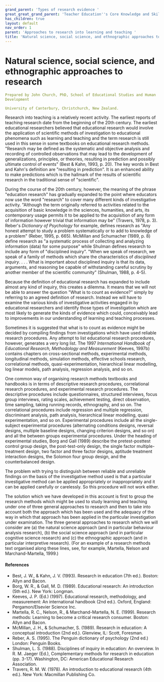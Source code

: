 ```yaml
---
grand_parent: 'Types of research evidence '
great_great_grand_parent: 'Teacher Education''s Core Knowledge and Skills.'
has_children: true
layout: default
nav_order: 1
parent: 'Approaches to research into learning and teaching '
title: 'Natural science, social science, and ethnographic approaches to research '
---
```

# Natural science, social science, and ethnographic approaches to research


```yaml
Prepared by John Church, PhD, School of Educational Studies and Human
Development

University of Canterbury, Christchurch, New Zealand.
```


Research into teaching is a relatively recent activity. The earliest
reports of teaching research date from the beginning of the 20th
century. The earliest educational researchers believed that educational
research would involve the application of scientific methods of
investigation to educational phenomena such as learning and teaching and
the term research is still used in this sense in some textbooks on
educational research methods. "Research may be defined as the systematic
and objective analysis and recording of controlled observations that may
lead to the development of generalizations, principles, or theories,
resulting in prediction and possibly ultimate control of events" (Best &
Kahn, 1993, p. 20). The key words in Best and Kahn's definition are
"resulting in prediction". It is an enhanced ability to make predictions
which is the hallmark of the results of scientific research in the
traditional sense of "scientific".

During the course of the 20th century, however, the meaning of the
phrase "education research" has gradually expanded to the point where
educators now use the word "research" to cover many different kinds of
investigative activity. "Although the term originally referred to
activities related to the acquisition of basic knowledge in the
sciences, humanities, and arts, its contemporary usage permits it to be
applied to the acquisition of any form of information however trivial
that information may be" (Travers, 1978, p. 3). Reber\'s *Dictionary of
Psychology* for example, defines research as "Any honest attempt to
study a problem systematically or to add to knowledge of a problem"
(Reber, 1995, p. 665). McMillan and Schumacher (1989, p. 8) define
research as "a systematic process of collecting and analyzing
information (data) for some purpose" while Shulman defines research to
include any form of "disciplined inquiry". "When we speak of research,
we speak of a family of methods which share the characteristics of
*disciplined inquiry*. . . . What is important about disciplined inquiry
is that its data, arguments, and reasoning be capable of withstanding
careful scrutiny by another member of the scientific community"
(Shulman, 1988, p. 4-5).

Because the definition of educational research has expanded to include
almost any kind of inquiry, this creates a dilemma. It means that we
will not be able to answer the question "What is to count as evidence?"
simply by referring to an agreed definition of research. Instead we will
have to examine the various kinds of investigative activities engaged in
by educational researchers and identify those types of investigation
which are most likely to generate the kinds of evidence which could,
conceivably lead to improvements in our understanding of learning and
teaching processes.

Sometimes it is suggested that what is to count as evidence might be
decided by compiling findings from investigations which have used
reliable research procedures. Any attempt to list educational research
procedures, however, generates a very long list. The 1997 *International
Handbook of Educational Research, Methodology and Measurement* (Keeves,
1997b) contains chapters on cross-sectional methods, experimental
methods, longitudinal methods, simulation methods, effective schools
research, correlational methods, quasi-experimentation, hierarchical
linear modelling, log linear models, path analysis, regression analysis,
and so on.

One common way of organising research methods textbooks and handbooks is
in terms of descriptive research procedures, correlational research
procedures, and experimental research procedures. The descriptive
procedures include questionnaires, structured interviews, focus group
interviews, rating scales, achievement testing, direct observation, time
sampling, taking running records, ethnography, and so on. The
correlational procedures include regression and multiple regression,
discriminant analysis, path analysis, hierarchical linear modelling,
quasi experimentation, and so on. Experimental procedures include all
the single-subject experimental procedures (alternating conditions
designs, reversal designs, multiple baseline designs, changing criterion
designs, and so on) and all the between groups experimental procedures.
Under the heading of experimental studies, Borg and Gall (1989) describe
the pretest-posttest control group design, the post-test-only design,
the single factor multiple-treatment design, two factor and three factor
designs, aptitude treatment interaction designs, the Solomon four group
design, and the counterbalanced design.

The problem with trying to distinguish between reliable and unreliable
findings on the basis of the investigative method used is that a
particular investigative method can be applied appropriately or
inappropriately and it can be applied carefully or carelessly. So this
procedure will not work either.

The solution which we have developed in this account is first to group
the research methods which might be used to study learning and teaching
under one of three general approaches to research and then to take into
account both the approach which has been used and the adequacy of the
way in which that approach has been applied in the particular
investigation under examination. The three general approaches to
research which we will consider are (a) the natural science approach
(and in particular behaviour analysis research), (b) the social science
approach (and in particular cognitive science research) and (c) the
ethnographic approach (and in particular interpretive research). (For an
example of a research methods text organised along these lines, see, for
example, Martella, Nelson and Marchand-Martella, 1999.)


#### References

-   Best, J. W., & Kahn, J. V. (1993). Research in education (7th ed.).
    Boston: Allyn and Bacon.
-   Borg, W. R., & Gall, M. D. (1989). Educational research: An
    introduction (5th ed.). New York: Longman.
-   Keeves, J. P. (Ed.) (1997). Educational research, methodology, and
    measurement: An international handbook (2nd ed.). Oxford, England:
    Pergamon/Elsevier Science Inc.
-   Martella, R. C., Nelson, R., & Marchand-Martella, N. E. (1999).
    Research methods: Learning to become a critical research consumer.
    Boston: Allyn and Bacon.
-   McMillan, J. H., & Schumacher, S. (1989). Research in education: A
    conceptual introduction (2nd ed.). Glenview, IL: Scott, Foresman.
-   Reber, A. S. (1995). The Penguin dictionary of psychology (2nd ed.)
    London: Penguin Books.
-   Shulman, L. S. (1988). Disciplines of inquiry in education: An
    overview. In R. M. Jaeger (Ed.), Complementary methods for research
    in education (pp. 3-17). Washington, DC: American Educational
    Research Association.
-   Travers, R. M. W. (1978). An introduction to educational research
    (4th ed.). New York: Macmillan Publishing Co.
